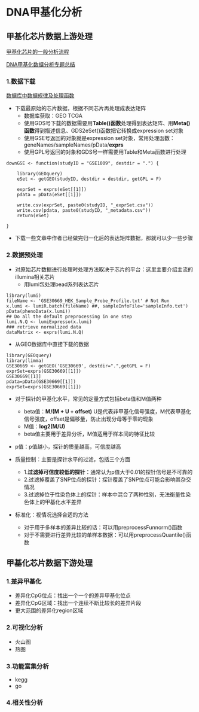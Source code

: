 
# DNA甲基化分析

## 甲基化芯片数据上游处理

[甲基化芯片的一般分析流程](https://mp.weixin.qq.com/s/JHrL_DqgQY6Yh18vHySKYg)

[DNA甲基化数据分析专题总结](https://blog.csdn.net/weixin_43569478/article/details/108079702)

### 1.数据下载
[数据库中数据规律及处理函数](https://mp.weixin.qq.com/s?__biz=MzAxMDkxODM1Ng==&amp;mid=2247486063&amp;idx=1&amp;sn=156bee5397e979722b36b78284188538&amp;scene=21#wechat_redirect)
+ 下载最原始的芯片数据，根据不同芯片再处理成表达矩阵
  + 数据库获取：GEO   TCGA
  + 使用GDS号下载的数据需要用**Table()函数**处理得到表达矩阵、用**Meta()函数**得到描述信息、GDS2eSet()函数把它转换成expression set对象
  + 使用GSE号返回的对象就是expression set对象，常用处理函数：geneNames/sampleNames/pData/**exprs**
  + 使用GPL号返回的对象和GDS号一样需要用Table和Meta函数进行处理

```
downGSE <- function(studyID = "GSE1009", destdir = ".") {

    library(GEOquery)
    eSet <- getGEO(studyID, destdir = destdir, getGPL = F)

    exprSet = exprs(eSet[[1]])
    pdata = pData(eSet[[1]])

    write.csv(exprSet, paste0(studyID, "_exprSet.csv"))
    write.csv(pdata, paste0(studyID, "_metadata.csv"))
    return(eSet)

}
```
+ 下载一些文章中作者已经做完归一化后的表达矩阵数据，那就可以少一些步骤


### 2.数据预处理
+ 对原始芯片数据进行处理时处理方法取决于芯片的平台：这里主要介绍主流的illumina相关芯片
  + 用lumi包处理bead系列表达芯片

```
library(lumi)
fileName <- 'GSE30669_HEK_Sample_Probe_Profile.txt' # Not Run
x.lumi <- lumiR.batch(fileName) ##, sampleInfoFile='sampleInfo.txt')
pData(phenoData(x.lumi))
## Do all the default preprocessing in one step
lumi.N.Q <- lumiExpresso(x.lumi)
### retrieve normalized data
dataMatrix <- exprs(lumi.N.Q)
```
  + 从GEO数据库中直接下载的数据

```
library(GEOquery)
library(limma)
GSE30669 <- getGEO('GSE30669', destdir=".",getGPL = F)
exprSet=exprs(GSE30669[[1]])
GSE30669[[1]]
pdata=pData(GSE30669[[1]])
exprSet=exprs(GSE30669[[1]])
```

+ 对于探针的甲基化水平，常见的定量方式包括beta值和M值两种
  + beta值：**M/(M + U + offset)**  U是代表非甲基化信号强度，M代表甲基化信号强度，offset是偏移量，防止出现分母等于零的现象
  + M值：**log2(M/U)**
  + beta值主要用于差异分析，M值适用于样本间的特征比较

+ p值：p值越小，探针的质量越高，可信度越高

+ 质量控制：主要是探针水平的过滤，包括三个方面
  + 1.**过滤掉可信度较低的探针**：通常认为p值大于0.01的探针信号是不可靠的
  + 2.过滤掉覆盖了SNP位点的探针：探针覆盖了SNP位点可能会影响其杂交情况
  + 3.过滤掉位于性染色体上的探针：样本中混合了两种性别，无法衡量性染色体上的甲基化水平差异

+ 标准化：视情况选择合适的方法
  + 对于用于多样本的差异比较的话：可以用preprocessFunnorm()函数
  + 对于不需要进行差异比较的单样本数据：可以用preprocessQuantile()函数

## 甲基化芯片数据下游处理  
### 1.差异甲基化
+ 差异化CpG位点：找出一个一个的差异甲基化位点 
+ 差异化CpG区域：找出一个连续不断比较长的差异片段
+ 更大范围的差异化region区域


### 2.可视化分析
+ 火山图
+ 热图




### 3.功能富集分析
+ kegg
+ go


### 4.相关性分析











